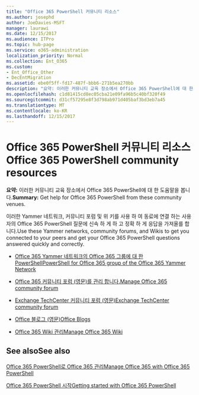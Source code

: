 ```yaml
---
title: "Office 365 PowerShell 커뮤니티 리소스"
ms.author: josephd
author: JoeDavies-MSFT
manager: laurawi
ms.date: 12/15/2017
ms.audience: ITPro
ms.topic: hub-page
ms.service: o365-administration
localization_priority: Normal
ms.collection: Ent_O365
ms.custom:
- Ent_Office_Other
- DecEntMigration
ms.assetid: ebe0f5ff-fd17-487f-bbb6-271b5ea270bb
description: "요약: 이러한 커뮤니티 교육 장소에서 Office 365 PowerShell에 대 한 도움말을 가져옵니다."
ms.openlocfilehash: c1d81415cd8ec05cba21e09fa96b5c40bf320f49
ms.sourcegitcommit: d31cf57295e8f3d798ab971d405baf3bd3eb7a45
ms.translationtype: MT
ms.contentlocale: ko-KR
ms.lasthandoff: 12/15/2017
---
```

# <a name="office-365-powershell-community-resources"></a><span data-ttu-id="2753b-103">Office 365 PowerShell 커뮤니티 리소스</span><span class="sxs-lookup"><span data-stu-id="2753b-103">Office 365 PowerShell community resources</span></span>

 <span data-ttu-id="2753b-104">**요약:** 이러한 커뮤니티 교육 장소에서 Office 365 PowerShell에 대 한 도움말을 봅니다.</span><span class="sxs-lookup"><span data-stu-id="2753b-104">**Summary:** Get help for Office 365 PowerShell from these community venues.</span></span>
  
<span data-ttu-id="2753b-105">이러한 Yammer 네트워크, 커뮤니티 포럼 및 위 키를 사용 하 여 동료에 연결 하는 사용자의 Office 365 PowerShell 질문에 신속 하 게 하 고 정확 하 게 응답을 가져올를 합니다.</span><span class="sxs-lookup"><span data-stu-id="2753b-105">Use these Yammer networks, community forums, and Wikis to get you connected to your peers and get your Office 365 PowerShell questions answered quickly and correctly.</span></span> 
  
- [<span data-ttu-id="2753b-106">Office 365 Yammer 네트워크의 Office 365 그룹에 대 한 PowerShell</span><span class="sxs-lookup"><span data-stu-id="2753b-106">PowerShell for Office 365 group of the Office 365 Yammer Network</span></span>](https://www.yammer.com/itpronetwork/#/threads/inGroup?type=in_group&amp;feedId=4632269)
    
- [<span data-ttu-id="2753b-107">Office 365 커뮤니티 포럼 (영문)를 관리 합니다.</span><span class="sxs-lookup"><span data-stu-id="2753b-107">Manage Office 365 community forum</span></span>](https://community.office365.com/en-us/f/148.aspx)
    
- [<span data-ttu-id="2753b-108">Exchange TechCenter 커뮤니티 포럼 (영문)</span><span class="sxs-lookup"><span data-stu-id="2753b-108">Exchange TechCenter community forum</span></span>](https://social.technet.microsoft.com/Forums/exchange/en-US/home?forum=exchangesvrgeneral)
    
- [<span data-ttu-id="2753b-109">Office 블로그 (영문)</span><span class="sxs-lookup"><span data-stu-id="2753b-109">Office Blogs</span></span>](https://blogs.office.com/)
    
- [<span data-ttu-id="2753b-110">Office 365 Wiki 관리</span><span class="sxs-lookup"><span data-stu-id="2753b-110">Manage Office 365 Wiki</span></span>](https://community.office365.com/en-us/w/manage/default.aspx)
    
## <a name="see-also"></a><span data-ttu-id="2753b-111">See also</span><span class="sxs-lookup"><span data-stu-id="2753b-111">See also</span></span>

#### 

[<span data-ttu-id="2753b-112">Office 365 PowerShell로 Office 365 관리</span><span class="sxs-lookup"><span data-stu-id="2753b-112">Manage Office 365 with Office 365 PowerShell</span></span>](manage-office-365-with-office-365-powershell.md)
  
[<span data-ttu-id="2753b-113">Office 365 PowerShell 시작</span><span class="sxs-lookup"><span data-stu-id="2753b-113">Getting started with Office 365 PowerShell</span></span>](getting-started-with-office-365-powershell.md)

